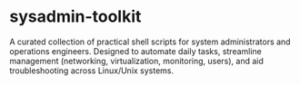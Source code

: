# sysadmin-toolkit
A curated collection of practical shell scripts for system administrators and operations engineers. Designed to automate daily tasks, streamline management (networking, virtualization, monitoring, users), and aid troubleshooting across Linux/Unix systems.
